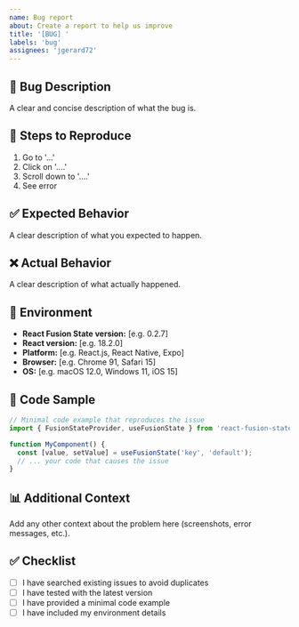 ```yaml
---
name: Bug report
about: Create a report to help us improve
title: '[BUG] '
labels: 'bug'
assignees: 'jgerard72'
---
```


## 🐛 Bug Description
A clear and concise description of what the bug is.

## 🔄 Steps to Reproduce
1. Go to '...'
2. Click on '....'
3. Scroll down to '....'
4. See error

## ✅ Expected Behavior
A clear description of what you expected to happen.

## ❌ Actual Behavior
A clear description of what actually happened.

## 📱 Environment
- **React Fusion State version:** [e.g. 0.2.7]
- **React version:** [e.g. 18.2.0]
- **Platform:** [e.g. React.js, React Native, Expo]
- **Browser:** [e.g. Chrome 91, Safari 15]
- **OS:** [e.g. macOS 12.0, Windows 11, iOS 15]

## 📝 Code Sample
```jsx
// Minimal code example that reproduces the issue
import { FusionStateProvider, useFusionState } from 'react-fusion-state';

function MyComponent() {
  const [value, setValue] = useFusionState('key', 'default');
  // ... your code that causes the issue
}
```

## 📊 Additional Context
Add any other context about the problem here (screenshots, error messages, etc.).

## ✅ Checklist
- [ ] I have searched existing issues to avoid duplicates
- [ ] I have tested with the latest version
- [ ] I have provided a minimal code example
- [ ] I have included my environment details
